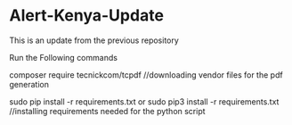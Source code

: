 # Alert-Kenya-Update
This is an update from the previous repository

Run the Following commands

composer require tecnickcom/tcpdf
//downloading vendor files for the pdf generation

sudo pip install -r requirements.txt 
or
sudo pip3 install -r requirements.txt
//installing requirements needed for the python script
